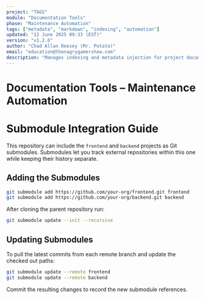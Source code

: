 ```yaml
---
project: "TAGS"
module: "Documentation Tools"
phase: "Maintenance Automation"
tags: ["metadata", "markdown", "indexing", "automation"]
updated: "12 June 2025 09:33 (EST)"
version: "v1.2.6"
author: "Chad Allan Reesey (Mr. Potato)"
email: "education@thenagrygamershow.com"
description: "Manages indexing and metadata injection for project documentation."
---
```


# Documentation Tools – Maintenance Automation
<!-- PATCHED v0.2.28 docs/integration/submodule.md — document submodule usage -->

<!--
Project: DevOnboarder
File: docs/integration/submodule.md
Purpose: Guide for using Git submodules for frontend and backend
Updated: 16 Aug 2025 00:00 (EST)
Version: v1.0.0
-->

# Submodule Integration Guide

This repository can include the `frontend` and `backend` projects as Git
submodules. Submodules let you track external repositories within this
one while keeping their history separate.

## Adding the Submodules

```sh
git submodule add https://github.com/your-org/frontend.git frontend
git submodule add https://github.com/your-org/backend.git backend
```

After cloning the parent repository run:

```sh
git submodule update --init --recursive
```

## Updating Submodules

To pull the latest commits from each remote branch and update the checked
out paths:

```sh
git submodule update --remote frontend
git submodule update --remote backend
```

Commit the resulting changes to record the new submodule references.
